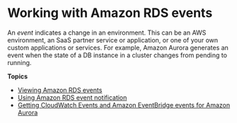 # Working with Amazon RDS events<a name="working-with-aurora-events"></a>

An *event* indicates a change in an environment\. This can be an AWS environment, an SaaS partner service or application, or one of your own custom applications or services\. For example, Amazon Aurora generates an event when the state of a DB instance in a cluster changes from pending to running\.

**Topics**
+ [Viewing Amazon RDS events](USER_ListEvents.md)
+ [Using Amazon RDS event notification](USER_Events.md)
+ [Getting CloudWatch Events and Amazon EventBridge events for Amazon Aurora](rds-cloud-watch-events.md)